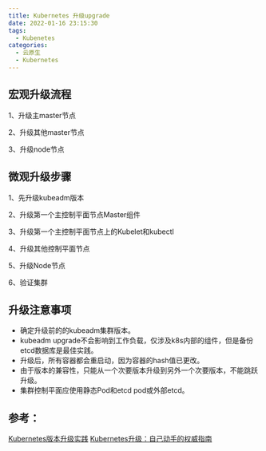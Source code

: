 ```yaml
---
title: Kubernetes 升级upgrade
date: 2022-01-16 23:15:30
tags:
  - Kubenetes
categories: 
  - 云原生
  - Kubernetes  
---
```


<p></p>
<!-- more -->


## 宏观升级流程

1、升级主master节点

2、升级其他master节点

3、升级node节点

## 微观升级步骤

1、先升级kubeadm版本

2、升级第一个主控制平面节点Master组件

3、升级第一个主控制平面节点上的Kubelet和kubectl

4、升级其他控制平面节点

5、升级Node节点

6、验证集群

## 升级注意事项

+ 确定升级前的的kubeadm集群版本。
+ kubeadm upgrade不会影响到工作负载，仅涉及k8s内部的组件，但是备份etcd数据库是最佳实践。
+ 升级后，所有容器都会重启动，因为容器的hash值已更改。
+ 由于版本的兼容性，只能从一个次要版本升级到另外一个次要版本，不能跳跃升级。
+ 集群控制平面应使用静态Pod和etcd pod或外部etcd。

## 参考：
[Kubernetes版本升级实践](https://zhuanlan.zhihu.com/p/358338665)
[Kubernetes升级：自己动手的权威指南](https://developer.aliyun.com/article/888380)